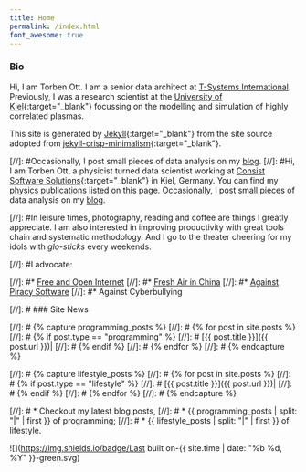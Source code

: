 ```yaml
---
title: Home
permalink: /index.html
font_awesome: true
---
```

### Bio

Hi, I am Torben Ott. I am a senior data architect at [T-Systems International](http://www.t-systems.de). 
Previously, I was a research scientist at the [University of Kiel](http://www.uni-kiel.de/en){:target="_blank"} focussing on the modelling and simulation of highly correlated plasmas. 


This site is generated by [Jekyll](https://jekyllrb.com/){:target="_blank"} from
the site source adopted from [jekyll-crisp-minimalism](https://github.com/crispgm/jekyll-crisp-minimalism-theme){:target="_blank"}.

[//]: #Occasionally, I post small pieces of data analysis on my [blog](posts.html). 
[//]: #Hi, I am Torben Ott, a physicist turned data scientist working at [Consist Software Solutions](http://www.consist.de/en/index.html){:target="_blank"} in Kiel, Germany. You can find my [physics publications](publications.html) listed on this page. Occasionally, I post small pieces of data analysis on my [blog](posts.html). 


[//]: #In leisure times, photography, reading and coffee are things I greatly appreciate. I am also interested in improving productivity with great tools chain and systematic methodology. And I go to the theater cheering for my idols with _glo-sticks_ every weekends.

[//]: #I advocate:

[//]: #* [Free and Open Internet](https://www.google.com/intl/en/takeaction/)
[//]: #* [Fresh Air in China](/page/environment-pollution-in-a-photographer-view.html)
[//]: #* [Against Piracy Software](/page/piracy-software-or-app.html)
[//]: #* Against Cyberbullying



[//]: # ### Site News

[//]: # {% capture programming_posts %}
[//]: #   {% for post in site.posts %}
[//]: #     {% if post.type == "programming" %}
[//]: #       [{{ post.title }}]({{ post.url }})|
[//]: #     {% endif %}
[//]: #   {% endfor %}
[//]: # {% endcapture %}

[//]: # {% capture lifestyle_posts %}
[//]: #   {% for post in site.posts %}
[//]: #     {% if post.type == "lifestyle" %}
[//]: #       [{{ post.title }}]({{ post.url }})|
[//]: #     {% endif %}
[//]: #   {% endfor %}
[//]: # {% endcapture %}

[//]: # * Checkout my latest blog posts, 
[//]: #     * {{ programming_posts | split: "|" | first }} of programming;
[//]: #     * {{ lifestyle_posts | split: "|" | first }} of lifestyle.

![](https://img.shields.io/badge/Last built on-{{ site.time | date: "%b %d, %Y" }}-green.svg)
